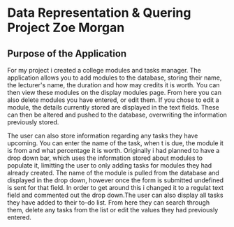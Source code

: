 # Data Representation & Quering Project Zoe Morgan

## Purpose of the Application
For my project i created a college modules and tasks manager. The application allows you to add modules to the database, storing their name, the lecturer's name, the duration and how may credits it is worth. You can then view these modules on the display modules page. From here you can also delete modules you have entered, or edit them. If you chose to edit a module, the details currently stored are displayed in the text fields. These can then be altered and pushed to the database, overwriting the information previously stored. 

The user can also store information regarding any tasks they have upcoming. You can enter the name of the task, when t is due, the module it is from and what percentage it is worth. Originally i had planned to have a drop down bar, which uses the information stored about modules to populate it, limitting the user to only adding tasks for modules they had already created. The name of the module is pulled from the database and displayed in the drop down, however once the form is submitted undefined is sent for that field. In order to get around this i changed it to a regulat text field and commented out the drop down.The user can also display all tasks they have added to their to-do list. From here they can search through them, delete any tasks from the list or edit the values they had previously entered.

